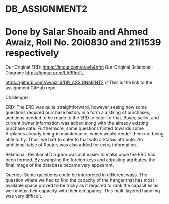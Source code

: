 # DB_ASSIGNMENT2
# Done by Salar Shoaib and Ahmed Awaiz, Roll No. 20i0830 and 21i1539 respectively
Our Original ERD: 
https://imgur.com/a/avb4nfm
Our Original Relational-Diagram: 
https://imgur.com/LA6RmTL

https://github.com/Awaiz16/DB_ASSIGNMENT2   // This is the link to the assignment GitHub repo

Challenges: 

ERD: The ERD was quite straightforward, however seeing how some questions required purchase history in a form a a string of purchases, additions needed to be made to the ERD to cater to that. Buyer, seller, and current owner information was added along with the already existing purchase date. Furthermore, some questions hinted towards some Airplanes already being in maintenance, which would render them not being able to fly. Thus, we had to cater to that with a Status attribute. An additional table of Routes was also added for extra information. 

Relational: Relational Diagram was alot easier to make once the ERD had been formed. By swapping the foreign keys and adjusting attributes, the final image of the database became very appearant.

Queries: Some questions could be interpreted in different ways. The question where we had to find the capacity of the hanger that has most available space proved to be tricky as it required to rank the capacities as well minus their capacity with their occupancy. This multi layered handling was very difficult.

